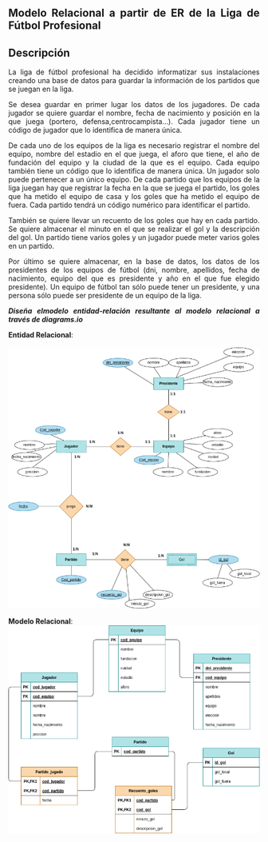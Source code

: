 <div align="justify">

## Modelo Relacional a partir de ER de la Liga de Fútbol Profesional

## Descripción

La liga de fútbol profesional ha decidido informatizar sus instalaciones creando una base de datos para guardar la información de los partidos que se juegan en la liga.

Se desea guardar en primer lugar los datos de los jugadores. De cada jugador se quiere guardar el nombre, fecha de nacimiento y posición en la que juega (portero, defensa,centrocampista…).
Cada jugador tiene un código de jugador que lo identifica de manera única.

De cada uno de los equipos de la liga es necesario registrar el nombre del equipo, nombre del estadio en el que juega, el aforo que tiene, el año de fundación del equipo y la ciudad de la que es el equipo. Cada equipo también tiene un código que lo identifica de manera única. Un jugador solo puede pertenecer a un único equipo.
De cada partido que los equipos de la liga juegan hay que registrar la fecha en la que se juega el partido, los goles que ha metido el equipo de casa y los goles que ha metido el equipo de fuera. Cada partido tendrá un código numérico para identificar el partido.

También se quiere llevar un recuento de los goles que hay en cada partido. Se quiere almacenar el minuto en el que se realizar el gol y la descripción del gol. Un partido tiene varios goles y un jugador puede meter varios goles en un partido.

Por último se quiere almacenar, en la base de datos, los datos de los presidentes de los equipos de fútbol (dni, nombre, apellidos, fecha de nacimiento, equipo del que es presidente y año en el que fue elegido presidente). Un equipo de fútbol tan sólo puede tener un presidente, y una persona sólo puede ser presidente de un equipo de la liga.

___Diseña elmodelo entidad-relación resultante al modelo relacional a través de diagrams.io___

  __Entidad Relacional__:    
  </br>
  <img src="images/tarea-4-ER_LIGAPRO.drawio.png">
  </br>

  __Modelo Relacional__:
  </br>
  <img src="images/tarea-5-MR_LIGAPRO.drawio.png">
  </br>

</div>
